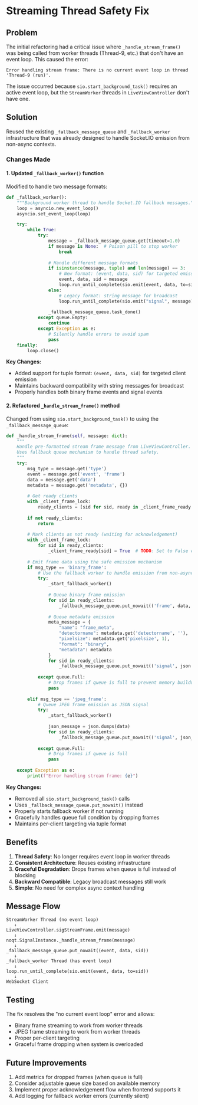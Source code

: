 # Streaming Thread Safety Fix

## Problem

The initial refactoring had a critical issue where `_handle_stream_frame()` was being called from worker threads (Thread-9, etc.) that don't have an event loop. This caused the error:

```
Error handling stream frame: There is no current event loop in thread 'Thread-9 (run)'.
```

The issue occurred because `sio.start_background_task()` requires an active event loop, but the `StreamWorker` threads in `LiveViewController` don't have one.

## Solution

Reused the existing `_fallback_message_queue` and `_fallback_worker` infrastructure that was already designed to handle Socket.IO emission from non-async contexts.

### Changes Made

#### 1. Updated `_fallback_worker()` function

Modified to handle two message formats:

```python
def _fallback_worker():
    """Background worker thread to handle Socket.IO fallback messages."""
    loop = asyncio.new_event_loop()
    asyncio.set_event_loop(loop)

    try:
        while True:
            try:
                message = _fallback_message_queue.get(timeout=1.0)
                if message is None:  # Poison pill to stop worker
                    break
                
                # Handle different message formats
                if isinstance(message, tuple) and len(message) == 3:
                    # New format: (event, data, sid) for targeted emission
                    event, data, sid = message
                    loop.run_until_complete(sio.emit(event, data, to=sid))
                else:
                    # Legacy format: string message for broadcast
                    loop.run_until_complete(sio.emit("signal", message))
                
                _fallback_message_queue.task_done()
            except queue.Empty:
                continue
            except Exception as e:
                # Silently handle errors to avoid spam
                pass
    finally:
        loop.close()
```

**Key Changes:**
- Added support for tuple format: `(event, data, sid)` for targeted client emission
- Maintains backward compatibility with string messages for broadcast
- Properly handles both binary frame events and signal events

#### 2. Refactored `_handle_stream_frame()` method

Changed from using `sio.start_background_task()` to using the `_fallback_message_queue`:

```python
def _handle_stream_frame(self, message: dict):
    """
    Handle pre-formatted stream frame message from LiveViewController.
    Uses fallback queue mechanism to handle thread safety.
    """
    try:
        msg_type = message.get('type')
        event = message.get('event', 'frame')
        data = message.get('data')
        metadata = message.get('metadata', {})
        
        # Get ready clients
        with _client_frame_lock:
            ready_clients = [sid for sid, ready in _client_frame_ready.items() if ready]
        
        if not ready_clients:
            return
        
        # Mark clients as not ready (waiting for acknowledgement)
        with _client_frame_lock:
            for sid in ready_clients:
                _client_frame_ready[sid] = True  # TODO: Set to False when frontend implements acknowledgement
        
        # Emit frame data using the safe emission mechanism
        if msg_type == 'binary_frame':
            # Use the fallback worker to handle emission from non-async context
            try:
                _start_fallback_worker()
                
                # Queue binary frame emission
                for sid in ready_clients:
                    _fallback_message_queue.put_nowait(('frame', data, sid))
                
                # Queue metadata emission
                meta_message = {
                    "name": "frame_meta",
                    "detectorname": metadata.get('detectorname', ''),
                    "pixelsize": metadata.get('pixelsize', 1),
                    "format": "binary",
                    "metadata": metadata
                }
                for sid in ready_clients:
                    _fallback_message_queue.put_nowait(('signal', json.dumps(meta_message), sid))
                    
            except queue.Full:
                # Drop frames if queue is full to prevent memory buildup
                pass
                
        elif msg_type == 'jpeg_frame':
            # Queue JPEG frame emission as JSON signal
            try:
                _start_fallback_worker()
                
                json_message = json.dumps(data)
                for sid in ready_clients:
                    _fallback_message_queue.put_nowait(('signal', json_message, sid))
                    
            except queue.Full:
                # Drop frames if queue is full
                pass
            
    except Exception as e:
        print(f"Error handling stream frame: {e}")
```

**Key Changes:**
- Removed all `sio.start_background_task()` calls
- Uses `_fallback_message_queue.put_nowait()` instead
- Properly starts fallback worker if not running
- Gracefully handles queue full condition by dropping frames
- Maintains per-client targeting via tuple format

## Benefits

1. **Thread Safety**: No longer requires event loop in worker threads
2. **Consistent Architecture**: Reuses existing infrastructure
3. **Graceful Degradation**: Drops frames when queue is full instead of blocking
4. **Backward Compatible**: Legacy broadcast messages still work
5. **Simple**: No need for complex async context handling

## Message Flow

```
StreamWorker Thread (no event loop)
   ↓
LiveViewController.sigStreamFrame.emit(message)
   ↓
noqt.SignalInstance._handle_stream_frame(message)
   ↓
_fallback_message_queue.put_nowait((event, data, sid))
   ↓
_fallback_worker Thread (has event loop)
   ↓
loop.run_until_complete(sio.emit(event, data, to=sid))
   ↓
WebSocket Client
```

## Testing

The fix resolves the "no current event loop" error and allows:
- Binary frame streaming to work from worker threads
- JPEG frame streaming to work from worker threads
- Proper per-client targeting
- Graceful frame dropping when system is overloaded

## Future Improvements

1. Add metrics for dropped frames (when queue is full)
2. Consider adjustable queue size based on available memory
3. Implement proper acknowledgement flow when frontend supports it
4. Add logging for fallback worker errors (currently silent)
